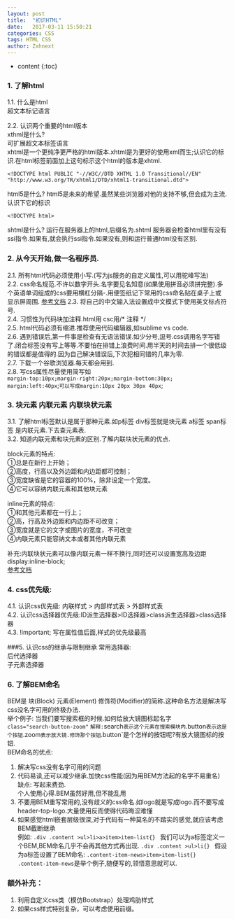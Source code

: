 ```yaml
---
layout: post
title:  "初识HTML"
date:   2017-03-11 15:50:21
categories: CSS
tags: HTML CSS
author: Zxhnext
---
```


* content
{:toc}
### 1. 了解html
1.1. 什么是html  
超文本标记语言

2.2. 认识两个重要的html版本  
xthml是什么?  
可扩展超文本标签语言  
xhtml是一个更纯净更严格的html版本.xhtml是为更好的使用xml而生;认识它的标识.在html标签前面加上这句标示这个html的版本是xhtml.



```
<!DOCTYPE html PUBLIC "-//W3C//DTD XHTML 1.0 Transitional//EN" "http://www.w3.org/TR/xhtml1/DTD/xhtml1-transitional.dtd"> 
```

html5是什么?
html5是未来的希望.虽然某些浏览器对他的支持不够,但会成为主流. 认识下它的标识 
```
<!DOCTYPE html> 
```

shtml是什么?
运行在服务器上的html,后缀名为.shtml 服务器会检查html里有没有ssi指令.如果有,就会执行ssi指令.如果没有,则和运行普通html没有区别.

### 2. 从今天开始,做一名程序员.

2.1. 所有html代码必须使用小写.(写为js服务的自定义属性,可以用驼峰写法)  
2.2. css命名规范.不许以数字开头.名字要见名知意(如果使用拼音必须拼完整).多个英语单词组成的css要用横杠分隔-.用便签纸记下常用的css命名贴在桌子上或显示屏周围.  [参考文档](https://codeguide.thinktxt.com/)
2.3. 将自己的中文输入法设置成中文模式下使用英文标点符号.  
2.4. 习惯性为代码块加注释.html用<!-- 注释 --> csc用/* 注释 */  
2.5. html代码必须有缩进.推荐使用代码编辑器,如sublime vs code.  
2.6. 遇到错误后,第一件事是检查有无语法错误.如少分号,逗号.css调用名字写错了.闭合标签没有写上等等.不要怕在排错上浪费时间.用半天的时间去排一个很低级的错误都是值得的.因为自己解决错误后,下次犯相同错的几率为零.  
2.7. 下载一个谷歌浏览器.每天都会用到.  
2.8. 写css属性尽量使用简写如  
`margin-top:10px;margin-right:20px;margin-bottom:30px; margin:left:40px`;`可以写成margin:10px 20px 30px 40px`;

### 3. 块元素 内联元素 内联块状元素 

3.1. 了解html标签默认是属于那种元素.如p标签 div标签就是块元素 a标签 span标签 是内联元素.下去查元素表.  
3.2. 知道内联元素和块元素的区别.了解内联块状元素的优点.

block元素的特点:  
①总是在新行上开始；  
②高度，行高以及外边距和内边距都可控制；  
③宽度缺省是它的容器的100%，除非设定一个宽度。  
④它可以容纳内联元素和其他块元素  

inline元素的特点:  
①和其他元素都在一行上；  
②高，行高及外边距和内边距不可改变；  
③宽度就是它的文字或图片的宽度，不可改变  
④内联元素只能容纳文本或者其他内联元素  

补充:内联块状元素可以像内联元素一样不换行,同时还可以设置宽高及边距display:inline-block;  
[参考文档](http://www.cnblogs.com/greenal/archive/2013/01/05/2845513.html)
### 4. css优先级: 
4.1. 认识css优先级: 内联样式 > 内部样式表 > 外部样式表  
4.2. 认识css选择器优先级:ID派生选择器>ID选择器>class派生选择器>class选择器  
4.3. !important; 写在属性值后面,样式的优先级最高

###5. 认识css的继承与限制继承
常用选择器:  
后代选择器  
子元素选择器

### 6. 了解BEM命名
BEM是 块(Block) 元素(Element) 修饰符(Modifier)的简称.这种命名方法是解决写css没名字可用的终极办法.  
举个例子: 
当我们要写搜索框的时候.如何给放大镜图标起名字  
`class="search-button-zoom"` `解释:`search`表示这个元素在搜索模块内`.button`表示这是个按钮`.zoom`表示放大镜.修饰那个按钮`.button`是个怎样的按钮呢?有放大镜图标的按钮.  
BEM命名的优点:  
1. 解决写css没有名字可用的问题 
2. 代码易读,还可以减少继承.加快css性能(因为用BEM方法起的名字不易重名)  
缺点: 写起来费劲.  
个人使用心得.BEM虽然好用,但不能乱用  
1. 不要用BEM重写常用的,没有歧义的css命名.如logo就是写成logo.而不要写成header-top-logo.大量使用反而使得代码晦涩难懂  
2. 如果感觉html嵌套层级很深,对于代码有一种莫名的不踏实的感觉,就应该考虑BEM截断继承  
例如: 
`.div .content >ul>li>a>item>item-list{} `
我们可以为a标签定义一个BEM,BEM命名几乎不会再其他方式再出现. 
`.div .content >ul>li{} `
假设为a标签设置了BEM命名: 
`.content-item-news>item>item-list{} `
`.content-item-news`是举个例子,随便写的,领悟意思就可以.

### 额外补充： 
1. 利用自定义css类（模仿Bootstrap）处理鸡肋样式  
2. 如果css样式特别复杂，可以考虑使用前缀。